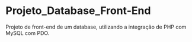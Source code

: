 # Projeto_Database_Front-End
Projeto de front-end de um database, utilizando a integração de PHP com MySQL com PDO.
